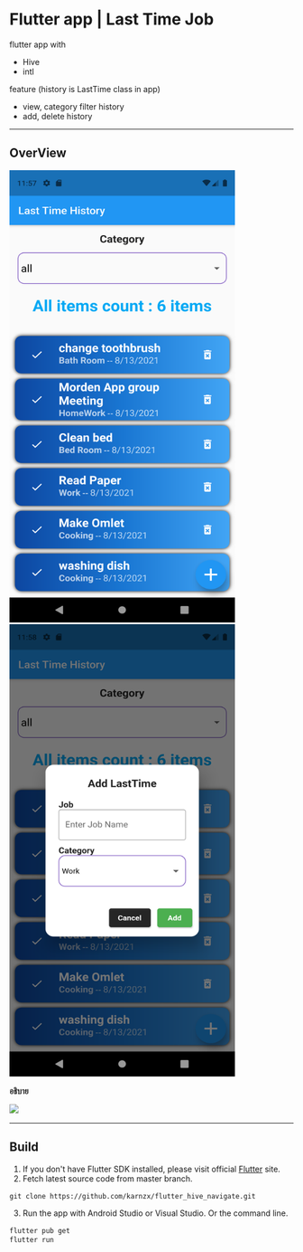 # Flutter app | Last Time Job

flutter app with
- Hive
- intl


feature (history is LastTime class in app)
- view, category filter history
- add, delete history

---
## OverView

<img src="https://github.com/karnzx/flutter_hive_navigate/blob/main/flutter_01.png" width="400" height="800"> <img src="https://github.com/karnzx/flutter_hive_navigate/blob/main/flutter_04.png" width="400" height="800">

**อธิบาย**

[![](https://img.youtube.com/vi/m9Mdjdw-Tc8/0.jpg)](http://www.youtube.com/watch?v=m9Mdjdw-Tc8 "Video ")

---

## Build

1. If you don't have Flutter SDK installed, please visit official [Flutter](https://flutter.dev/) site.
2. Fetch latest source code from master branch.

```
git clone https://github.com/karnzx/flutter_hive_navigate.git
```

3. Run the app with Android Studio or Visual Studio. Or the command line.
```
flutter pub get
flutter run
```


